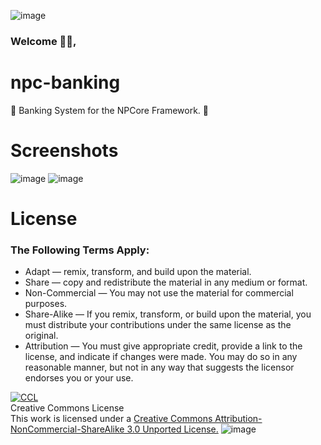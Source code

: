 ![image](https://cdn.discordapp.com/attachments/860905633783480330/860913889313947658/NPCore_Discord_Header.png)
### Welcome 👋🏼,
# npc-banking
🏦 Banking System for the NPCore Framework. 🧩
# Screenshots
![image](https://cdn.discordapp.com/attachments/853645885803724840/864965199178104842/unknown.png)
![image](https://cdn.discordapp.com/attachments/853645885803724840/864965039353233458/unknown.png)
# License
### The Following Terms Apply:
* Adapt — remix, transform, and build upon the material.
* Share — copy and redistribute the material in any medium or format.
* Non-Commercial — You may not use the material for commercial purposes.
* Share-Alike — If you remix, transform, or build upon the material, you must distribute your contributions under the same license as the original.
* Attribution — You must give appropriate credit, provide a link to the license, and indicate if changes were made. You may do so in any reasonable manner, but not in any way that suggests the licensor endorses you or your use.

[![CCL](https://cdn.discordapp.com/attachments/860905633783480330/862426141105455125/CCBYNOSA.png)](http://creativecommons.org/licenses/by-nc-sa/3.0/)
<br>
Creative Commons License
<br>
This work is licensed under a [Creative Commons Attribution-NonCommercial-ShareAlike 3.0 Unported License.](http://creativecommons.org/licenses/by-nc-sa/3.0/) 
![image](https://cdn.discordapp.com/attachments/860133990580486154/860898305114636308/NPC_Header.png)
